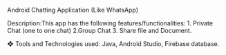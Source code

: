 Android Chatting Application (Like WhatsApp)

Description:This app has the following features/functionalities: 1. Private Chat (one to one
chat) 2.Group Chat 3. Share file and Document.

❖ Tools and Technologies used: Java, Android Studio, Firebase database.
